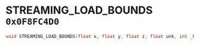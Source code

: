 # STREAMING_LOAD_BOUNDS `0x0F8FC4D0`

```cpp
void STREAMING_LOAD_BOUNDS(float x, float y, float z, float unk, int _Unk4);
```
